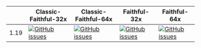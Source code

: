 
| | Classic-Faithful-32x | Classic-Faithful-64x | Faithful-32x | Faithful-64x |
|--|--|--|--|--|
| 1.19 | [![GitHub issues](https://img.shields.io/github/v/release/ColinLabDev/mmc-resourcepack.svg?style=flat-square&label=download)](https://github.com/ColinLabDev/mmc-resourcepack/releases/download/1.0/Classic-Faithful-32x.zip) | [![GitHub issues](https://img.shields.io/github/v/release/ColinLabDev/mmc-resourcepack.svg?style=flat-square&label=download)](https://github.com/ColinLabDev/mmc-resourcepack/releases/download/1.0/Classic-Faithful-64x.zip) | [![GitHub issues](https://img.shields.io/github/v/release/ColinLabDev/mmc-resourcepack.svg?style=flat-square&label=download)](https://github.com/ColinLabDev/mmc-resourcepack/releases/download/1.0/Faithful-32x.zip) | [![GitHub issues](https://img.shields.io/github/v/release/ColinLabDev/mmc-resourcepack.svg?style=flat-square&label=download)](https://github.com/ColinLabDev/mmc-resourcepack/releases/download/1.0/Faithful-64x.zip) |
